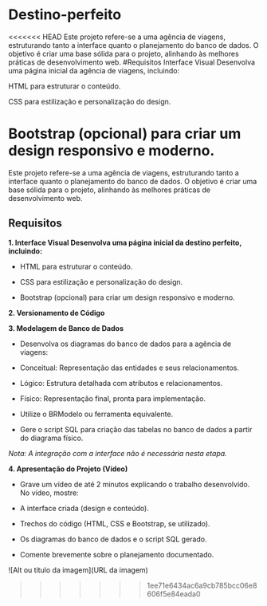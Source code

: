 # Destino-perfeito
<<<<<<< HEAD
Este projeto refere-se a uma agência de viagens, estruturando tanto a interface quanto o planejamento do banco de dados. O objetivo é criar uma base sólida para o projeto, alinhando às melhores práticas de desenvolvimento web.
#Requisitos
Interface Visual 
Desenvolva uma página inicial da agência de viagens, incluindo: 

HTML para estruturar o conteúdo. 

CSS para estilização e personalização do design. 

Bootstrap (opcional) para criar um design responsivo e moderno. 
=======

Este projeto refere-se a uma agência de viagens, estruturando tanto a interface quanto o planejamento do banco de dados. O objetivo é criar uma base sólida para o projeto, alinhando às melhores práticas de desenvolvimento web.

## Requisitos

**1. Interface Visual Desenvolva uma página inicial da destino perfeito, incluindo:**
  - HTML para estruturar o conteúdo. 

- CSS para estilização e personalização do design. 

- Bootstrap (opcional) para criar um design responsivo e moderno.
  
**2. Versionamento de Código**


**3. Modelagem de Banco de Dados**
- Desenvolva os diagramas do banco de dados para a agência de viagens: 

- Conceitual: Representação das entidades e seus relacionamentos. 

- Lógico: Estrutura detalhada com atributos e relacionamentos. 

- Físico: Representação final, pronta para implementação. 

- Utilize o BRModelo ou ferramenta equivalente. 

- Gere o script SQL para criação das tabelas no banco de dados a partir do diagrama físico. 

*Nota: A integração com a interface não é necessária nesta etapa.* 

**4. Apresentação do Projeto (Vídeo)**
- Grave um vídeo de até 2 minutos explicando o trabalho desenvolvido. No vídeo, mostre: 

- A interface criada (design e conteúdo). 

- Trechos do código (HTML, CSS e Bootstrap, se utilizado). 

- Os diagramas do banco de dados e o script SQL gerado. 

- Comente brevemente sobre o planejamento documentado.
  
![Alt ou título da imagem](URL da imagem)
>>>>>>> 1ee71e6434ac6a9cb785bcc06e8606f5e84eada0
